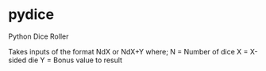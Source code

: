 # pydice
Python Dice Roller

Takes inputs of the format NdX or NdX+Y where;
N = Number of dice
X = X-sided die
Y = Bonus value to result
